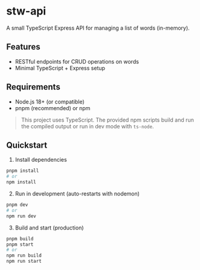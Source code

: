 # stw-api

A small TypeScript Express API for managing a list of words (in-memory).

## Features

- RESTful endpoints for CRUD operations on words
- Minimal TypeScript + Express setup

## Requirements

- Node.js 18+ (or compatible)
- pnpm (recommended) or npm

> This project uses TypeScript. The provided npm scripts build and run the compiled output or run in dev mode with `ts-node`.

## Quickstart

1. Install dependencies

```bash
pnpm install
# or
npm install
```

2. Run in development (auto-restarts with nodemon)

```bash
pnpm dev
# or
npm run dev
```

3. Build and start (production)

```bash
pnpm build
pnpm start
# or
npm run build
npm run start
```
